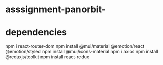 # asssignment-panorbit-

# dependencies

npm i react-router-dom
npm install @mui/material @emotion/react @emotion/styled
npm install @mui/icons-material
npm i axios
npm install @reduxjs/toolkit
npm install react-redux
